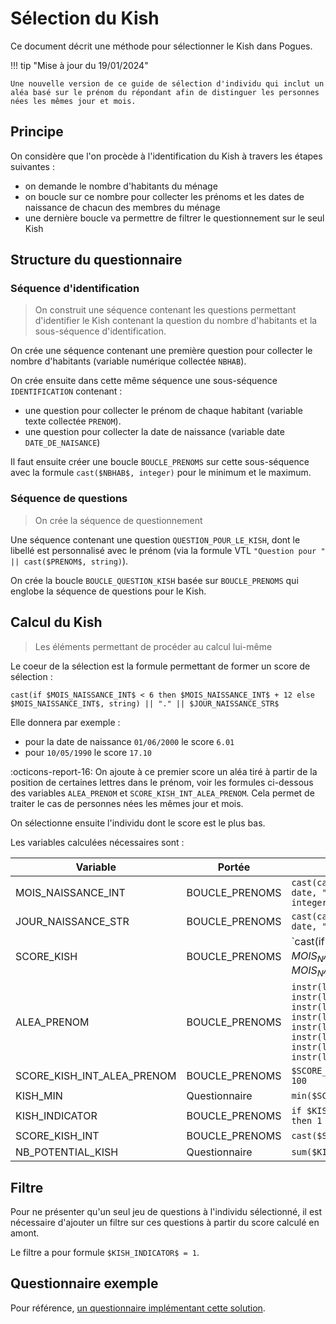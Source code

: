 # Sélection du Kish

Ce document décrit une méthode pour sélectionner le Kish dans Pogues.

!!! tip "Mise à jour du 19/01/2024"

    Une nouvelle version de ce guide de sélection d'individu qui inclut un aléa basé sur le prénom du répondant afin de distinguer les personnes nées les mêmes jour et mois.

## Principe

On considère que l'on procède à l'identification du Kish à travers les étapes suivantes :

- on demande le nombre d'habitants du ménage
- on boucle sur ce nombre pour collecter les prénoms et les dates de naissance de chacun des membres du ménage
- une dernière boucle va permettre de filtrer le questionnement sur le seul Kish

## Structure du questionnaire

### Séquence d'identification

> On construit une séquence contenant les questions permettant d'identifier le Kish contenant la question du nombre d'habitants et la sous-séquence d'identification.

On crée une séquence contenant une première question pour collecter le nombre d'habitants (variable numérique collectée `NBHAB`).

On crée ensuite dans cette même séquence une sous-séquence `IDENTIFICATION` contenant :

- une question pour collecter le prénom de chaque habitant (variable texte collectée `PRENOM`).
- une question pour collecter la date de naissance (variable date `DATE_DE_NAISANCE`)

Il faut ensuite créer une boucle `BOUCLE_PRENOMS` sur cette sous-séquence avec la formule `cast($NBHAB$, integer)` pour le minimum et le maximum.

### Séquence de questions

> On crée la séquence de questionnement

Une séquence contenant une question `QUESTION_POUR_LE_KISH`, dont le libellé est personnalisé avec le prénom (via la formule VTL `"Question pour " || cast($PRENOM$, string)`).

On crée la boucle `BOUCLE_QUESTION_KISH` basée sur `BOUCLE_PRENOMS` qui englobe la séquence de questions pour le Kish.

## Calcul du Kish

> Les éléments permettant de procéder au calcul lui-même

Le coeur de la sélection est la formule permettant de former un score de sélection :

`cast(if $MOIS_NAISSANCE_INT$ < 6 then $MOIS_NAISSANCE_INT$ + 12 else $MOIS_NAISSANCE_INT$, string) || "." || $JOUR_NAISSANCE_STR$`

Elle donnera par exemple :

- pour la date de naissance `01/06/2000` le score `6.01`
- pour `10/05/1990` le score `17.10`

:octicons-report-16: On ajoute à ce premier score un aléa tiré à partir de la position de certaines lettres dans le prénom, voir les formules ci-dessous des variables `ALEA_PRENOM` et `SCORE_KISH_INT_ALEA_PRENOM`. Cela permet de traiter le cas de personnes nées les mêmes jour et mois.

On sélectionne ensuite l'individu dont le score est le plus bas.

Les variables calculées nécessaires sont :

| Variable           | Portée         | VTL                                                                                |
|--------------------|----------------|------------------------------------------------------------------------------------|
| MOIS_NAISSANCE_INT | BOUCLE_PRENOMS | `cast(cast(cast($DATE_DE_NAISSANCE$, date, "YYYY-MM-DD"), string, "MM"), integer)` |
| JOUR_NAISSANCE_STR | BOUCLE_PRENOMS | `cast(cast($DATE_DE_NAISSANCE$, date, "YYYY-MM-DD"),string, "DD")`                 |
| SCORE_KISH         | BOUCLE_PRENOMS | `cast(if $MOIS_NAISSANCE_INT$ < 6 then $MOIS_NAISSANCE_INT$ + 12 else $MOIS_NAISSANCE_INT$, string) || "." || $JOUR_NAISSANCE_STR$`   |
| ALEA_PRENOM           | BOUCLE_PRENOMS  | `instr(lower(PRENOM), "e") + instr(lower(PRENOM), "a") + instr(lower(PRENOM), "i") + instr(lower(PRENOM), "s") + instr(lower(PRENOM), "n") + instr(lower(PRENOM), "r") + instr(lower(PRENOM), "t") + instr(lower(PRENOM), "o")`     |
| SCORE_KISH_INT_ALEA_PRENOM           | BOUCLE_PRENOMS  | `$SCORE_KISH_INT$ + $ALEA_PRENOM$ / 100`                        |
| KISH_MIN           | Questionnaire  | `min($SCORE_KISH_INT$)`                                                            |
| KISH_INDICATOR     | BOUCLE_PRENOMS | `if $KISH_MIN$ = $SCORE_KISH_INT$ then 1 else 0`                                   |
| SCORE_KISH_INT     | BOUCLE_PRENOMS | `cast($SCORE_KISH$, number)`                                                       |
| NB_POTENTIAL_KISH  | Questionnaire  | `sum($KISH_INDICATOR$)`                                                            |

## Filtre

Pour ne présenter qu'un seul jeu de questions à l'individu sélectionné, il est nécessaire d'ajouter un filtre sur ces questions à partir du score calculé en amont.

Le filtre a pour formule `$KISH_INDICATOR$ = 1`.

## Questionnaire exemple

Pour référence, [un questionnaire implémentant cette solution](https://pogues.demo.insee.io/questionnaire/l8lfytfu).
